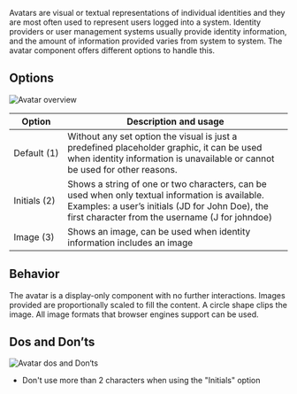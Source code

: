 Avatars are visual or textual representations of individual identities and they are most often used to represent users logged into a system. Identity providers or user management systems usually provide identity information, and the amount of information provided varies from system to system. The avatar component offers different options to handle this.


## Options

![Avatar overview](https://www.figma.com/file/wEptRgAezDU1z80Cn3eZ0o/iX-Pattern-Illustrations?type=design&node-id=963-565&mode=design&t=M9CowfOcGyqnSycV-4)

| Option                    | Description and usage                                                                                        |
| -------------------------- | ------------------------------------------------------------------------------------------------------------ |
| Default (1)  | Without any set option the visual is just a predefined placeholder graphic, it can be used when identity information is unavailable or cannot be used for other reasons.|
| Initials (2) | Shows a string of one or two characters, can be used when only textual information is available. Examples: a user’s initials (JD for John Doe), the first character from the username (J for johndoe)|
| Image (3)    | Shows an image, can be used when identity information includes an image|
 
## Behavior
The avatar is a display-only component with no further interactions. Images provided are proportionally scaled to fill the content. A circle shape clips the image. All image formats that browser engines support can be used.

## Dos and Don’ts

![Avatar dos and Don‘ts](https://www.figma.com/file/wEptRgAezDU1z80Cn3eZ0o/iX-Pattern-Illustrations?type=design&node-id=975-13&mode=design&t=SxUA6AcHswBAiIzi-4)

- Don't use more than 2 characters when using the "Initials" option
